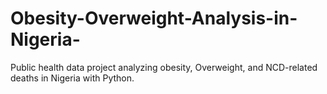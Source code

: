 # Obesity-Overweight-Analysis-in-Nigeria-
Public health data project analyzing obesity, Overweight, and NCD-related deaths in Nigeria with Python.
